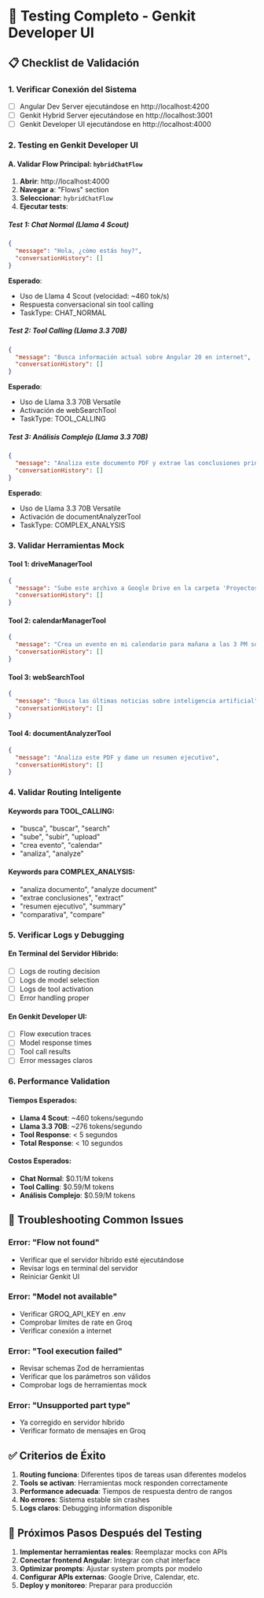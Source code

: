 # 🧪 Testing Completo - Genkit Developer UI

## 📋 Checklist de Validación

### 1. Verificar Conexión del Sistema
- [ ] Angular Dev Server ejecutándose en http://localhost:4200
- [ ] Genkit Hybrid Server ejecutándose en http://localhost:3001
- [ ] Genkit Developer UI ejecutándose en http://localhost:4000

### 2. Testing en Genkit Developer UI

#### A. Validar Flow Principal: `hybridChatFlow`
1. **Abrir**: http://localhost:4000
2. **Navegar a**: "Flows" section
3. **Seleccionar**: `hybridChatFlow`
4. **Ejecutar tests**:

##### Test 1: Chat Normal (Llama 4 Scout)
```json
{
  "message": "Hola, ¿cómo estás hoy?",
  "conversationHistory": []
}
```
**Esperado**: 
- Uso de Llama 4 Scout (velocidad: ~460 tok/s)
- Respuesta conversacional sin tool calling
- TaskType: CHAT_NORMAL

##### Test 2: Tool Calling (Llama 3.3 70B)
```json
{
  "message": "Busca información actual sobre Angular 20 en internet",
  "conversationHistory": []
}
```
**Esperado**:
- Uso de Llama 3.3 70B Versatile
- Activación de webSearchTool
- TaskType: TOOL_CALLING

##### Test 3: Análisis Complejo (Llama 3.3 70B)
```json
{
  "message": "Analiza este documento PDF y extrae las conclusiones principales",
  "conversationHistory": []
}
```
**Esperado**:
- Uso de Llama 3.3 70B Versatile
- Activación de documentAnalyzerTool
- TaskType: COMPLEX_ANALYSIS

### 3. Validar Herramientas Mock

#### Tool 1: driveManagerTool
```json
{
  "message": "Sube este archivo a Google Drive en la carpeta 'Proyectos'",
  "conversationHistory": []
}
```

#### Tool 2: calendarManagerTool
```json
{
  "message": "Crea un evento en mi calendario para mañana a las 3 PM sobre reunión de equipo",
  "conversationHistory": []
}
```

#### Tool 3: webSearchTool
```json
{
  "message": "Busca las últimas noticias sobre inteligencia artificial",
  "conversationHistory": []
}
```

#### Tool 4: documentAnalyzerTool
```json
{
  "message": "Analiza este PDF y dame un resumen ejecutivo",
  "conversationHistory": []
}
```

### 4. Validar Routing Inteligente

#### Keywords para TOOL_CALLING:
- "busca", "buscar", "search"
- "sube", "subir", "upload" 
- "crea evento", "calendar"
- "analiza", "analyze"

#### Keywords para COMPLEX_ANALYSIS:
- "analiza documento", "analyze document"
- "extrae conclusiones", "extract"
- "resumen ejecutivo", "summary"
- "comparativa", "compare"

### 5. Verificar Logs y Debugging

#### En Terminal del Servidor Híbrido:
- [ ] Logs de routing decision
- [ ] Logs de model selection
- [ ] Logs de tool activation
- [ ] Error handling proper

#### En Genkit Developer UI:
- [ ] Flow execution traces
- [ ] Model response times
- [ ] Tool call results
- [ ] Error messages claros

### 6. Performance Validation

#### Tiempos Esperados:
- **Llama 4 Scout**: ~460 tokens/segundo
- **Llama 3.3 70B**: ~276 tokens/segundo
- **Tool Response**: < 5 segundos
- **Total Response**: < 10 segundos

#### Costos Esperados:
- **Chat Normal**: $0.11/M tokens
- **Tool Calling**: $0.59/M tokens
- **Análisis Complejo**: $0.59/M tokens

## 🐛 Troubleshooting Common Issues

### Error: "Flow not found"
- Verificar que el servidor híbrido esté ejecutándose
- Revisar logs en terminal del servidor
- Reiniciar Genkit UI

### Error: "Model not available"
- Verificar GROQ_API_KEY en .env
- Comprobar límites de rate en Groq
- Verificar conexión a internet

### Error: "Tool execution failed"
- Revisar schemas Zod de herramientas
- Verificar que los parámetros son válidos
- Comprobar logs de herramientas mock

### Error: "Unsupported part type"
- Ya corregido en servidor híbrido
- Verificar formato de mensajes en Groq

## ✅ Criterios de Éxito

1. **Routing funciona**: Diferentes tipos de tareas usan diferentes modelos
2. **Tools se activan**: Herramientas mock responden correctamente
3. **Performance adecuada**: Tiempos de respuesta dentro de rangos
4. **No errores**: Sistema estable sin crashes
5. **Logs claros**: Debugging information disponible

## 🎯 Próximos Pasos Después del Testing

1. **Implementar herramientas reales**: Reemplazar mocks con APIs
2. **Conectar frontend Angular**: Integrar con chat interface
3. **Optimizar prompts**: Ajustar system prompts por modelo
4. **Configurar APIs externas**: Google Drive, Calendar, etc.
5. **Deploy y monitoreo**: Preparar para producción
